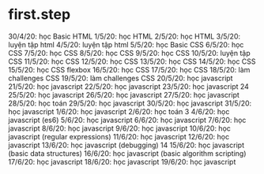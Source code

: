 # first.step
30/4/20: học Basic HTML
1/5/20: học HTML 
2/5/20: học HTML
3/5/20: luyện tập html
4/5/20: luyện tập html
5/5/20: học Basic CSS
6/5/20: học CSS
7/5/20: học CSS
8/5/20: học CSS
9/5/20: học CSS
10/5/20: luyện tập CSS
11/5/20: học CSS
12/5/20: học CSS
13/5/20: học CSS
14/5/20: học CSS
15/5/20: học CSS flexbox
16/5/20: học CSS 
17/5/20: học CSS
18/5/20: làm challenges CSS
19/5/20: làm challenges CSS
20/5/20: học javascript
21/5/20: học javascript
22/5/20: học javascript
23/5/20: học javascript
24
25/5/20: học javascript
26/5/20: học javascript
27/5/20: học javascript
28/5/20: học toán
29/5/20: học javascript
30/5/20: học javascript
31/5/20: học javascript
1/6/20: học javascript
2/6/20: học toán
3
4/6/20: học javascript (es6)
5/6/20: học javascript
6/6/20: học javascript
7/6/20: học javascript
8/6/20: học javascript
9/6/20: học javascript
10/6/20: học javascript (regular expressions)
11/6/20: học javascript
12/6/20: học javascript
13/6/20: học javascript (debugging)
14
15/6/20: học javascript (basic data structures)
16/6/20: học javascript (basic algorithm scripting)
17/6/20: học javascript 
18/6/20: học javascript
19/6/20: học javascript
